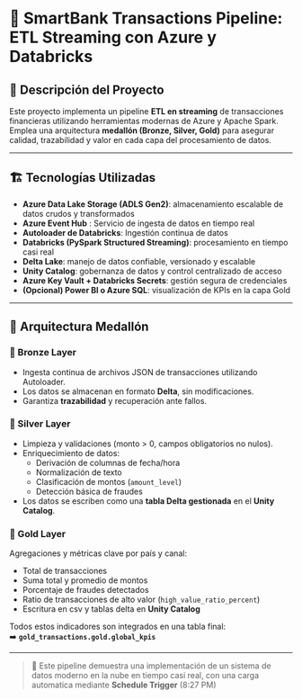 # 🔷 SmartBank Transactions Pipeline: ETL Streaming con Azure y Databricks

## 🧾 Descripción del Proyecto

Este proyecto implementa un pipeline **ETL en streaming** de transacciones financieras utilizando herramientas modernas de Azure y Apache Spark.  
Emplea una arquitectura **medallón (Bronze, Silver, Gold)** para asegurar calidad, trazabilidad y valor en cada capa del procesamiento de datos.

---

## 🏗️ Tecnologías Utilizadas

- **Azure Data Lake Storage (ADLS Gen2)**: almacenamiento escalable de datos crudos y transformados  
- **Azure Event Hub** : Servicio de ingesta de datos en tiempo real 
- **Autoloader de Databricks**: Ingestión continua de datos  
- **Databricks (PySpark Structured Streaming)**: procesamiento en tiempo casi real  
- **Delta Lake**: manejo de datos confiable, versionado y escalable  
- **Unity Catalog**: gobernanza de datos y control centralizado de acceso  
- **Azure Key Vault + Databricks Secrets**: gestión segura de credenciales  
- **(Opcional) Power BI o Azure SQL**: visualización de KPIs en la capa Gold  

---

## 🧱 Arquitectura Medallón

### 🔹 Bronze Layer
- Ingesta continua de archivos JSON de transacciones utilizando Autoloader.
- Los datos se almacenan en formato **Delta**, sin modificaciones.
- Garantiza **trazabilidad** y recuperación ante fallos.

### 🔸 Silver Layer
- Limpieza y validaciones (monto > 0, campos obligatorios no nulos).
- Enriquecimiento de datos:
  - Derivación de columnas de fecha/hora
  - Normalización de texto
  - Clasificación de montos (`amount_level`)
  - Detección básica de fraudes
- Los datos se escriben como una **tabla Delta gestionada** en el **Unity Catalog**.

### 🏅 Gold Layer
Agregaciones y métricas clave por país y canal:
- Total de transacciones
- Suma total y promedio de montos
- Porcentaje de fraudes detectados
- Ratio de transacciones de alto valor (`high_value_ratio_percent`)
- Escritura en csv y  tablas delta en **Unity Catalog**

Todos estos indicadores son integrados en una tabla final:  
➡️ **`gold_transactions.gold.global_kpis`**

---

> 💼 Este pipeline demuestra una implementación de un sistema de datos moderno en la nube en tiempo casi real, con una carga automatica mediante **Schedule Trigger** (8:27 PM)
